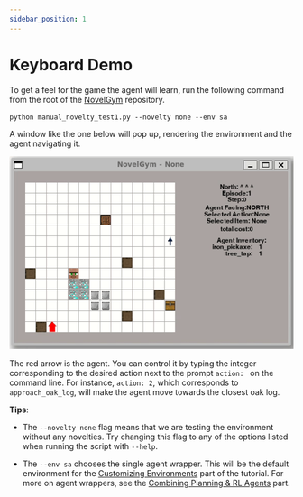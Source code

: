 ```yaml
---
sidebar_position: 1
---
```


# Keyboard Demo

To get a feel for the game the agent will learn, run the following command from the root of the [NovelGym](https://github.com/tufts-ai-robotics-group/NovelGym) repository.

```
python manual_novelty_test1.py --novelty none --env sa
```

A window like the one below will pop up, rendering the environment and the agent navigating it.

![Environment](img/environment.gif)

The red arrow is the agent. You can control it by typing the integer corresponding to the desired action next to the prompt `action: ` on the command line. For instance, `action: 2`, which corresponds to `approach_oak_log`, will make the agent move towards the closest oak log.

**Tips**:

+ The `--novelty none` flag means that we are testing the environment without any novelties. Try changing this flag to any of the options listed when running the script with `--help`.

+ The `--env sa` chooses the single agent wrapper. This will be the default environment for the [Customizing Environments](../category/customizing-environments) part of the tutorial. For more on agent wrappers, see the [Combining Planning & RL Agents](../agent/combining) part.
